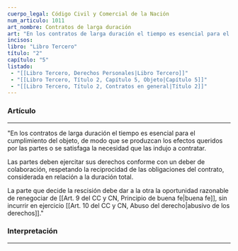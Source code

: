 ```yaml
---
cuerpo_legal: Código Civil y Comercial de la Nación
num_articulo: 1011
art_nombre: Contratos de larga duración
art: "En los contratos de larga duración el tiempo es esencial para el cumplimiento del objeto, de modo que se produzcan los efectos queridos por las partes o se satisfaga la necesidad que las indujo a contratar.  Las partes deben ejercitar sus derechos conforme con un deber de colaboración, respetando la reciprocidad de las obligaciones del contrato, considerada en relación a la duración total.  La parte que decide la rescisión debe dar a la otra la oportunidad razonable de renegociar de buena fe, sin incurrir en ejercicio abusivo de los derechos."
incisos: 
libro: "Libro Tercero"
título: "2"
capítulo: "5"
listado:
 - "[[Libro Tercero, Derechos Personales|Libro Tercero]]"
 - "[[Libro Tercero, Título 2, Capítulo 5, Objeto|Capítulo 5]]"
 - "[[Libro Tercero, Título 2, Contratos en general|Título 2]]"
---
```

### Artículo
---
"En los contratos de larga duración el tiempo es esencial para el cumplimiento del objeto, de modo que se produzcan los efectos queridos por las partes o se satisfaga la necesidad que las indujo a contratar.  

Las partes deben ejercitar sus derechos conforme con un deber de colaboración, respetando la reciprocidad de las obligaciones del contrato, considerada en relación a la duración total.  

La parte que decide la rescisión debe dar a la otra la oportunidad razonable de renegociar de [[Art. 9 del CC y CN, Principio de buena fe|buena fe]], sin incurrir en ejercicio [[Art. 10 del CC y CN, Abuso del derecho|abusivo de los derechos]]."


### Interpretación
---
